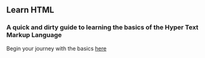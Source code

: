 ## Learn HTML
### A quick and dirty guide to learning the basics of the Hyper Text Markup Language

Begin your journey with the basics [here](/start.html)
